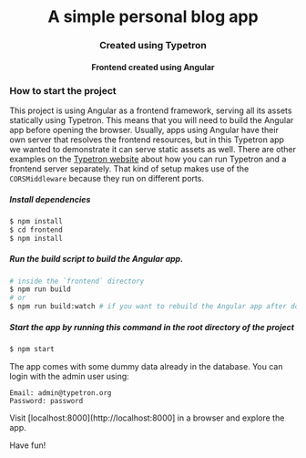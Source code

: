 <div style="text-align: center;">
<h1>A simple personal blog app </h1>
<h3>Created using Typetron</h3>
<h4>Frontend created using Angular</h4>
</div>

### How to start the project

This project is using Angular as a frontend framework, serving all its assets statically using Typetron. This means that
you will need to build the Angular app before opening the browser. Usually, apps using Angular have their own server
that resolves the frontend resources, but in this Typetron app we wanted to demonstrate it can serve static assets as
well. There are other examples on the [Typetron website](https://typetron.org) about how you can run Typetron and a
frontend server separately. That kind of setup makes use of the `CORSMiddleware` because they run on different ports.

##### Install dependencies

```bash
$ npm install
$ cd frontend
$ npm install
```

##### Run the build script to build the Angular app.

```bash
# inside the `frontend` directory
$ npm run build
# or
$ npm run build:watch # if you want to rebuild the Angular app after doing some modifications
```

##### Start the app by running this command in the root directory of the project

```bash
$ npm start
```

The app comes with some dummy data already in the database. You can login with the admin user using:

```
Email: admin@typetron.org
Password: password
```

Visit [localhost:8000](http://localhost:8000] in a browser and explore the app.

Have fun!
